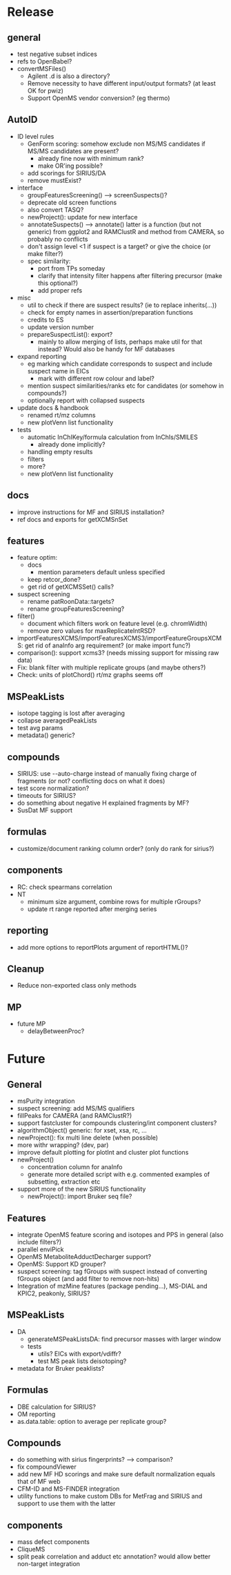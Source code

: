 # Release

## general
- test negative subset indices
- refs to OpenBabel?
- convertMSFiles()
    - Agilent .d is also a directory?
    - Remove necessity to have different input/output formats? (at least OK for pwiz)
    - Support OpenMS vendor conversion? (eg thermo)

## AutoID

- ID level rules
    - GenForm scoring: somehow exclude non MS/MS candidates if MS/MS candidates are present?
        - already fine now with minimum rank?
        - make OR'ing possible?
    - add scorings for SIRIUS/DA
    - remove mustExist?
- interface
    - groupFeaturesScreening() --> screenSuspects()?
    - deprecate old screen functions
    - also convert TASQ?
    - newProject(): update for new interface
    - annotateSuspects() --> annotate() latter is a function (but not generic) from ggplot2 and RAMClustR and method from CAMERA, so probably no
    conflicts
    - don't assign level <1 if suspect is a target? or give the choice (or make filter?)
    - spec similarity:
        - port from TPs someday
        - clarify that intensity filter happens after filtering precursor (make this optional?)
        - add proper refs
- misc
    - util to check if there are suspect results? (ie to replace inherits(...))
    - check for empty names in assertion/preparation functions
    - credits to ES
    - update version number
    - prepareSuspectList(): export?
        - mainly to allow merging of lists, perhaps make util for that instead? Would also be handy for MF databases
- expand reporting
    - eg marking which candidate corresponds to suspect and include suspect name in EICs
        - mark with different row colour and label?
    - mention suspect similarities/ranks etc for candidates (or somehow in compounds?)
    - optionally report with collapsed suspects
- update docs & handbook
    - renamed rt/mz columns
    - new plotVenn list functionality
- tests
    - automatic InChIKey/formula calculation from InChIs/SMILES
        - already done implicitly?
    - handling empty results
    - filters
    - more?
    - new plotVenn list functionality


## docs
- improve instructions for MF and SIRIUS installation?
- ref docs and exports for getXCMSnSet


## features
- feature optim:
    - docs
        - mention parameters default unless specified
    - keep retcor_done?
    - get rid of getXCMSSet() calls?
- suspect screening
    - rename patRoonData::targets?
    - rename groupFeaturesScreening?
- filter()
    - document which filters work on feature level (e.g. chromWidth)
    - remove zero values for maxReplicateIntRSD?
- importFeaturesXCMS/importFeaturesXCMS3/importFeatureGroupsXCMS: get rid of anaInfo arg requirement? (or make import func?)
- comparison(): support xcms3? (needs missing support for missing raw data)
- Fix: blank filter with multiple replicate groups (and maybe others?)
- Check: units of plotChord() rt/mz graphs seems off


## MSPeakLists
- isotope tagging is lost after averaging
- collapse averagedPeakLists
- test avg params
- metadata() generic?


## compounds
- SIRIUS: use --auto-charge instead of manually fixing charge of fragments (or not? conflicting docs on what it does)
- test score normalization?
- timeouts for SIRIUS?
- do something about negative H explained fragments by MF?
- SusDat MF support


## formulas
- customize/document ranking column order? (only do rank for sirius?)


## components
- RC: check spearmans correlation
- NT
    - minimum size argument, combine rows for multiple rGroups?
    - update rt range reported after merging series


## reporting
- add more options to reportPlots argument of reportHTML()?


## Cleanup
- Reduce non-exported class only methods

## MP

- future MP
    - delayBetweenProc?


# Future

## General

- msPurity integration
- suspect screening: add MS/MS qualifiers
- fillPeaks for CAMERA (and RAMClustR?)
- support fastcluster for compounds clustering/int component clusters?
- algorithmObject() generic: for xset, xsa, rc, ...
- newProject(): fix multi line delete (when possible)
- more withr wrapping? (dev, par)
- improve default plotting for plotInt and cluster plot functions
- newProject()
    - concentration column for anaInfo
    - generate more detailed script with e.g. commented examples of subsetting, extraction etc
- support more of the new SIRIUS functionality
	- newProject(): import Bruker seq file?


## Features

- integrate OpenMS feature scoring and isotopes and PPS in general (also include filters?)
- parallel enviPick
- OpenMS MetaboliteAdductDecharger support?
- OpenMS: Support KD grouper?
- suspect screening: tag fGroups with suspect instead of converting fGroups object (and add filter to remove non-hits)
- Integration of mzMine features (package pending...), MS-DIAL and KPIC2, peakonly, SIRIUS?


## MSPeakLists

- DA
    - generateMSPeakListsDA: find precursor masses with larger window
    - tests
        - utils? EICs with export/vdiffr?
        - test MS peak lists deisotoping?
- metadata for Bruker peaklists?


## Formulas

- DBE calculation for SIRIUS?
- OM reporting
- as.data.table: option to average per replicate group?


## Compounds

- do something with sirius fingerprints? --> comparison?
- fix compoundViewer
- add new MF HD scorings and make sure default normalization equals that of MF web
- CFM-ID and MS-FINDER integration
- utility functions to make custom DBs for MetFrag and SIRIUS and support to use them with the latter


## components
- mass defect components
- CliqueMS
- split peak correlation and adduct etc annotation? would allow better non-target integration

